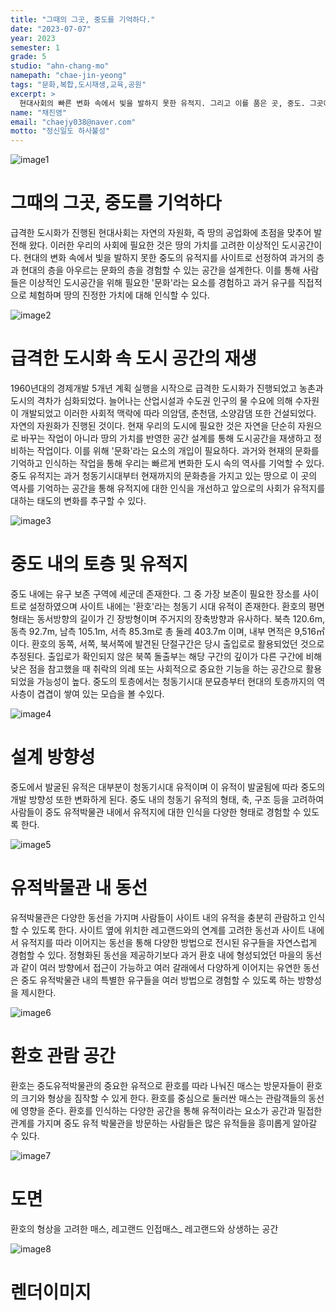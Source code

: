 ```yaml
---
title: "그때의 그곳, 중도를 기억하다."
date: "2023-07-07"
year: 2023
semester: 1
grade: 5
studio: "ahn-chang-mo"
namepath: "chae-jin-yeong"
tags: "문화,복합,도시재생,교육,공원"
excerpt: >
  현대사회의 빠른 변화 속에서 빛을 발하지 못한 유적지. 그리고 이를 품은 곳, 중도. 그곳에서 우리는 과거와 현대의 층을 아우르는 문화의 층을 경험하며 땅의 진정한 가치에 대해 인식한다.
name: "채진영"
email: "chaejy038@naver.com"
motto: "정신일도 하사불성"
---
```


![image1](/posts-images/2023_1_5_ahn-chang-mo_chae-jin-yeong/image1.jpg)

# 그때의 그곳, 중도를 기억하다

급격한 도시화가 진행된 현대사회는 자연의 자원화, 즉 땅의 공업화에 초점을 맞추어 발전해 왔다. 이러한 우리의 사회에 필요한 것은 땅의 가치를 고려한 이상적인 도시공간이다. 현대의 변화 속에서 빛을 발하지 못한 중도의 유적지를 사이트로 선정하여 과거의 층과 현대의 층을 아우르는 문화의 층을 경험할 수 있는 공간을 설계한다. 이를 통해 사람들은 이상적인 도시공간을 위해 필요한 '문화'라는 요소를 경험하고 과거 유구를 직접적으로 체험하며 땅의 진정한 가치에 대해 인식할 수 있다.

![image2](/posts-images/2023_1_5_ahn-chang-mo_chae-jin-yeong/image2.jpg)

# 급격한 도시화 속 도시 공간의 재생

1960년대의 경제개발 5개년 계획 실행을 시작으로 급격한 도시화가 진행되었고 농촌과 도시의 격차가 심화되었다. 늘어나는 산업시설과 수도권 인구의 물 수요에 의해 수자원이 개발되었고 이러한 사회적 맥락에 따라 의암댐, 춘천댐, 소양감댐 또한 건설되었다. 자연의 자원화가 진행된 것이다. 현재 우리의 도시에 필요한 것은 자연을 단순히 자원으로 바꾸는 작업이 아니라 땅의 가치를 반영한 공간 설계를 통해 도시공간을 재생하고 정비하는 작업이다. 이를 위해 '문화'라는 요소의 개입이 필요하다. 과거와 현재의 문화를 기억하고 인식하는 작업을 통해 우리는 빠르게 변화한 도시 속의 역사를 기억할 수 있다.
중도 유적지는 과거 청동기시대부터 현재까지의 문화층을 가지고 있는 땅으로 이 곳의 역사를 기억하는 공간을 통해 유적지에 대한 인식을 개선하고 앞으로의 사회가 유적지를 대하는 태도의 변화를 추구할 수 있다.

![image3](/posts-images/2023_1_5_ahn-chang-mo_chae-jin-yeong/image3.jpg)

# 중도 내의 토층 및 유적지

중도 내에는 유구 보존 구역에 세군데 존재한다. 그 중 가장 보존이 필요한 장소를 사이트로 설정하였으며 사이트 내에는 '환호'라는 청동기 시대 유적이 존재한다.
환호의 평면 형태는 동서방향의 길이가 긴 장방형이며 주거지의 장축방향과 유사하다. 북측 120.6m, 동측 92.7m, 남측 105.1m, 서측 85.3m로 총 둘레 403.7m 이며, 내부 면적은 9,516㎡이다.
환호의 동쪽, 서쪽, 북서쪽에 발견된 단절구간은 당시 출입로로 활용되었던 것으로 추정된다. 출입로가 확인되지 않은 북쪽 돌출부는 해당 구간의 깊이가 다른 구간에 비해 낮은 점을 참고했을 때 취락의 의례 또는 사회적으로 중요한 기능을 하는 공간으로 활용되었을 가능성이 높다.
중도의 토층에서는 청동기시대 분묘층부터 현대의 토층까지의 역사층이 겹겹이 쌓여 있는 모습을 볼 수있다.

![image4](/posts-images/2023_1_5_ahn-chang-mo_chae-jin-yeong/image4.jpg)

# 설계 방향성

중도에서 발굴된 유적은 대부분이 청동기시대 유적이며 이 유적이 발굴됨에 따라 중도의 개발 방향성 또한 변화하게 된다.
중도 내의 청동기 유적의 형태, 축, 구조 등을 고려하여 사람들이 중도 유적박물관 내에서 유적지에 대한 인식을 다양한 형태로 경험할 수 있도록 한다.

![image5](/posts-images/2023_1_5_ahn-chang-mo_chae-jin-yeong/image5.jpg)

# 유적박물관 내 동선

유적박물관은 다양한 동선을 가지며 사람들이 사이트 내의 유적을 충분히 관람하고 인식할 수 있도록 한다. 사이트 옆에 위치한 레고랜드와의 연계를 고려한 동선과 사이트 내에서 유적지를 따라 이어지는 동선을 통해 다양한 방법으로 전시된 유구들을 자연스럽게 경험할 수 있다. 정형화된 동선을 제공하기보다 과거 환호 내에 형성되었던 마을의 동선과 같이 여러 방향에서 접근이 가능하고 여러 갈래에서 다양하게 이어지는 유연한 동선은 중도 유적박물관 내의 특별한 유구들을 여러 방법으로 경험할 수 있도록 하는 방향성을 제시한다.

![image6](/posts-images/2023_1_5_ahn-chang-mo_chae-jin-yeong/image6.jpg)

# 환호 관람 공간

환호는 중도유적박물관의 중요한 유적으로 환호를 따라 나눠진 매스는 방문자들이 환호의 크기와 형상을 짐작할 수 있게 한다. 환호를 중심으로 둘러싼 매스는 관람객들의 동선에 영향을 준다. 환호를 인식하는 다양한 공간을 통해 유적이라는 요소가 공간과 밀접한 관계를 가지며 중도 유적 박물관을 방문하는 사람들은 많은 유적들을 흥미롭게 알아갈 수 있다.

![image7](/posts-images/2023_1_5_ahn-chang-mo_chae-jin-yeong/image7.jpg)

# 도면

환호의 형상을 고려한 매스, 레고랜드 인접매스\_ 레고랜드와 상생하는 공간

![image8](/posts-images/2023_1_5_ahn-chang-mo_chae-jin-yeong/image1.jpg)

# 렌더이미지

<!-- draw1.jpg, draw2.jpg, draw3.jpg -->

